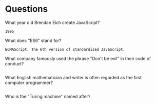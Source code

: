 # Questions

What year did Brendan Eich create JavaScript?

```
1995
```

What does "ES6" stand for?

```
ECMAScript. The 6th version of standardized JavaScript.
```

What company famously used the phrase "Don't be evil" in their code of conduct?

```

```

What English mathematician and writer is often regarded as the first computer programmer?

```

```

Who is the "Turing machine" named after?

```

```
